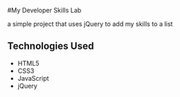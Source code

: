 #My Developer Skills Lab

a simple project that uses jQuery to add my skills to a list

## Technologies Used
- HTML5
- CSS3
- JavaScript
- jQuery